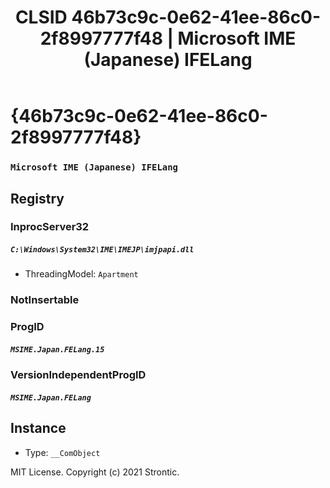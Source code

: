 ﻿---
title: "CLSID 46b73c9c-0e62-41ee-86c0-2f8997777f48 | Microsoft IME (Japanese) IFELang"
excerpt: What is COM-Object CLSID 46b73c9c-0e62-41ee-86c0-2f8997777f48?
---

# {46b73c9c-0e62-41ee-86c0-2f8997777f48}

### `Microsoft IME (Japanese) IFELang`

## Registry


### InprocServer32

##### `C:\Windows\System32\IME\IMEJP\imjpapi.dll`
* ThreadingModel: `Apartment`

### NotInsertable


### ProgID

##### `MSIME.Japan.FELang.15`

### VersionIndependentProgID

##### `MSIME.Japan.FELang`

## Instance

* Type: `__ComObject`

MIT License. Copyright (c) 2021 Strontic.


